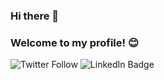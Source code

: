 ### Hi there 👋 
### Welcome to my profile! :blush:
![Twitter Follow](https://img.shields.io/twitter/follow/L0orrane?style=social)
![LinkedIn Badge](https://img.shields.io/badge/linkedin-%230077B5.svg?&style=for-the-badge&logo=linkedin&logoColor=white&link=https://www.linkedin.com/in/jessicatrindade/)
